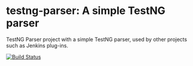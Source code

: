 # testng-parser: A simple TestNG parser

TestNG Parser project with a simple TestNG parser, used by other projects such 
as Jenkins plug-ins.

[![Build Status](https://buildhive.cloudbees.com/job/tupilabs/job/testng-parser/badge/icon)](https://buildhive.cloudbees.com/job/tupilabs/job/testng-parser/)